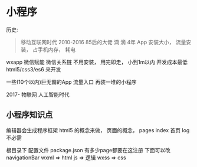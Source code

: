 # 小程序

历史:
  > 移动互联网时代 2010-2016 
  85后的大佬   滴 滴  4年 
  App  安装大小， 流量安装， 占手机内存， 耗电

  wxapp  微信赋能 微信关系链 
  不用安装， 用完即走， 小到1m以内 
  开发成本最低 html5/css3/es6 来开发 

  一些(10个以内)巨无霸的App  流量入口
  再装一堆的小程序 

  2017- 物联网 人工智能时代 

## 小程序知识点
编辑器会生成程序框架
html5 的概念来做，  页面的概念，
pages
  index 首页
  log  不必需

根目录下
配置文件 package.json 有多少page都要在这注册
下面可以改navigationBar
wxml => html
js  => 逻辑
wxss => css 